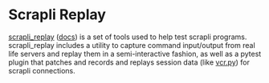# Scrapli Replay


[scrapli_replay](https://github.com/scrapli/scrapli_replay) ([docs](https://scrapli.github.io/scrapli_replay/)) 
is a set of tools used to help test scrapli programs. scrapli_replay includes a utility to capture command 
input/output from real life servers and replay them in a semi-interactive fashion, as well as a pytest plugin that 
patches and records and replays session data (like [vcr.py](https://github.com/kevin1024/vcrpy)) for scrapli connections. 

